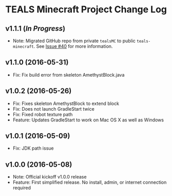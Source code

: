 TEALS Minecraft Project Change Log
==================================


## v1.1.1  (*In Progress*)
  - Note: Migrated GitHub repo from private `tealsMC` to public `teals-minecraft`. See
    [Issue #40](https://github.com/TEALSK12/tealsMC/issues/40) for more information.


## v1.1.0  (2016-05-31)
  - Fix: Fix build error from skeleton AmethystBlock.java


## v1.0.2  (2016-05-26)
  - Fix: Fixes skeleton AmethystBlock to extend block
  - Fix: Does not launch GradleStart twice
  - Fix: Fixed robot texture path
  - Feature: Updates GradleStart to work on Mac OS X as well as Windows


## v1.0.1  (2016-05-09)
  - Fix: JDK path issue


## v1.0.0  (2016-05-08)
  - Note: Official kickoff v1.0.0 release
  - Feature: First simplified release. No install, admin, or internet connection required
